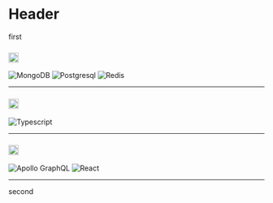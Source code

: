 # Header

first

<!--START_SECTION:learn-->
<h3><img height="20px" src="https://img.shields.io/badge/Database-979a9b"/></h3>
<img src="https://img.shields.io/badge/-MongoDB-green?style=flat-square&amp;logo=MongoDB" alt="MongoDB"/>
<img src="https://img.shields.io/badge/-Postgresql-blue?style=flat-square&amp;logo=Postgresql" alt="Postgresql"/>
<img src="https://img.shields.io/badge/-Redis-red?style=flat-square&amp;logo=Redis" alt="Redis"/>
<hr>
<h3><img height="20px" src="https://img.shields.io/badge/Language-467870"/></h3>
<img src="https://img.shields.io/badge/-Typescript-007acc?style=flat-square&amp;logo=Typescript" alt="Typescript"/>
<hr>
<h3><img height="20px" src="https://img.shields.io/badge/Library-505558"/></h3>
<img src="https://img.shields.io/badge/-Apollo%20GraphQL-purple?style=flat-square&amp;logo=Apollo%20GraphQL" alt="Apollo GraphQL"/>
<img src="https://img.shields.io/badge/-React-blue?style=flat-square&amp;logo=React" alt="React"/>
<hr>
<!--END_SECTION:learn-->

second
